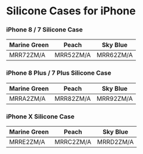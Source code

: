 # Silicone Cases for iPhone

### iPhone 8 / 7 Silicone Case

| Marine Green | Peach | Sky Blue |
|-----|-----|-----|
| MRR72ZM/A | MRR52ZM/A | MRR62ZM/A |

### iPhone 8 Plus / 7 Plus Silicone Case

| Marine Green | Peach | Sky Blue |
|-----|-----|-----|
| MRRA2ZM/A | MRR82ZM/A | MRR92ZM/A |

### iPhone X Silicone Case

| Marine Green | Peach | Sky Blue |
|-----|-----|-----|
| MRRE2ZM/A | MRRC2ZM/A | MRRD2ZM/A |

